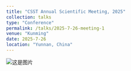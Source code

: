 ```yaml
---
title: "CSST Annual Scientific Meeting, 2025"
collection: talks
type: "Conference"
permalink: /talks/2025-7-26-meeting-1
venue: "Kunming"
date: 2025-7-26
location: "Yunnan, China"
---
```


![这是图片](../images/yunnan2025/csst2025.jpg "tg")
